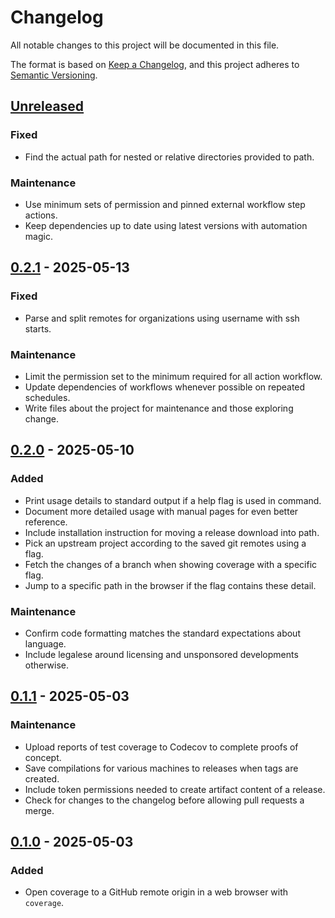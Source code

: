 # Changelog

All notable changes to this project will be documented in this file.

The format is based on [Keep a Changelog][changelog], and this project adheres
to [Semantic Versioning][semver].

## [Unreleased]

### Fixed

- Find the actual path for nested or relative directories provided to path.

### Maintenance

- Use minimum sets of permission and pinned external workflow step actions.
- Keep dependencies up to date using latest versions with automation magic.

## [0.2.1] - 2025-05-13

### Fixed

- Parse and split remotes for organizations using username with ssh starts.

### Maintenance

- Limit the permission set to the minimum required for all action workflow.
- Update dependencies of workflows whenever possible on repeated schedules.
- Write files about the project for maintenance and those exploring change.

## [0.2.0] - 2025-05-10

### Added

- Print usage details to standard output if a help flag is used in command.
- Document more detailed usage with manual pages for even better reference.
- Include installation instruction for moving a release download into path.
- Pick an upstream project according to the saved git remotes using a flag.
- Fetch the changes of a branch when showing coverage with a specific flag.
- Jump to a specific path in the browser if the flag contains these detail.

### Maintenance

- Confirm code formatting matches the standard expectations about language.
- Include legalese around licensing and unsponsored developments otherwise.

## [0.1.1] - 2025-05-03

### Maintenance

- Upload reports of test coverage to Codecov to complete proofs of concept.
- Save compilations for various machines to releases when tags are created.
- Include token permissions needed to create artifact content of a release.
- Check for changes to the changelog before allowing pull requests a merge.

## [0.1.0] - 2025-05-03

### Added

- Open coverage to a GitHub remote origin in a web browser with `coverage`.

<!-- a collection of links -->

[changelog]: https://keepachangelog.com/en/1.1.0/
[semver]: https://semver.org/spec/v2.0.0.html

<!-- a collection of releases -->

[Unreleased]: https://github.com/zimeg/git-coverage/compare/v0.2.1...HEAD
[0.2.1]: https://github.com/zimeg/git-coverage/compare/v0.2.0...v0.2.1
[0.2.0]: https://github.com/zimeg/git-coverage/compare/v0.1.1...v0.2.0
[0.1.1]: https://github.com/zimeg/git-coverage/compare/v0.1.0...v0.1.1
[0.1.0]: https://github.com/zimeg/git-coverage/releases/tag/v0.1.0
